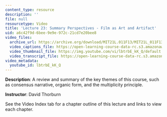 ```yaml
---
content_type: resource
description: ''
file: null
resourcetype: Video
title: 'Lecture 23: Summary Perspectives - Film as Art and Artifact'
uid: a6c42f9d-6bee-9e9e-972c-21cd7e20bee8
video_files:
  archive_url: https://archive.org/download/MIT21L.011F13/MIT21L_011F13_L23_300k.mp4
  video_captions_file: https://open-learning-course-data-rc.s3.amazonaws.com/21l-011-the-film-experience-fall-2013/253b345975e05090a36e6860aa8354f6_lbtrbE_kK_Q.vtt
  video_thumbnail_file: https://img.youtube.com/vi/lbtrbE_kK_Q/default.jpg
  video_transcript_file: https://open-learning-course-data-rc.s3.amazonaws.com/21l-011-the-film-experience-fall-2013/d2ef53476b1b8a3ebacbd0fa570791e0_lbtrbE_kK_Q.pdf
video_metadata:
  youtube_id: lbtrbE_kK_Q
---
```


**Description**: A review and summary of the key themes of this course, such as consensus narrative, organic form, and the multiplicity principle.

**Instructor**: David Thorburn

See the Video Index tab for a chapter outline of this lecture and links to view each chapter.